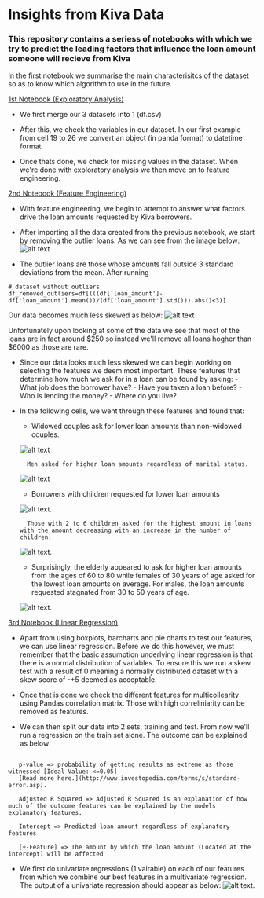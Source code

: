 # Insights from Kiva Data

### This repository contains a seriess of notebooks with which we try to predict the leading factors that influence the loan amount someone will recieve from Kiva

In the first notebook we summarise the main characterisitcs of the dataset so as to know which algorithm to use in the future.

[1st Notebook (Exploratory Analysis)](exploratory_analysis.ipynb)

- We first merge our 3 datasets into 1 (df.csv)

- After this, we check the variables in our dataset. In our first example from cell 19 to 26 we convert an object (in panda format) to datetime format.

- Once thats done, we check for missing values in the dataset. When we're done with exploratory analysis we then move on to feature engineering.


[2nd Notebook (Feature Engineering)](exploratory_analysis.ipynb)

- With feature engineering, we begin to attempt to answer what factors drive the loan amounts requested by Kiva borrowers.

- After importing all the data created from the previous notebook, we start by removing the outlier loans. As we can see from the image below:
![alt text](https://github.com/anthonymiyoro/kivaData/blob/master/photos/pic1.png "pic 1")

- The outlier loans are those whose amounts fall outside 3 standard deviations from the mean. After running 
```
# dataset without outliers
df_removed_outliers=df[(((df['loan_amount']-df['loan_amount'].mean())/(df['loan_amount'].std())).abs()<3)] 

```
Our data becomes much less skewed as below:
![alt text](https://github.com/anthonymiyoro/kivaData/blob/master/photos/pic2.png "Data Skewness")

Unfortunately upon looking at some of the data we see that most of the loans are in fact around $250 so instead we'll remove all loans hogher than $6000 as those are rare. 

- Since our data looks much less skewed we can begin working on selecting the features we deem most important. These features that determine how much we ask for in a loan can be found by asking:
			- What job does the borrower have?
			- Have you taken a loan before?
			- Who is lending the money?
			- Where do you live?

- In the following cells, we went through these features and found that:

	- Widowed couples ask for lower loan amounts than non-widowed couples.

	![alt text](https://github.com/anthonymiyoro/kivaData/blob/master/photos/pic4.png "Marital Status")

		Men asked for higher loan amounts regardless of marital status.

	![alt text](https://github.com/anthonymiyoro/kivaData/blob/master/photos/pic9.png "Marital Status 2")

	- Borrowers with children requested for lower loan amounts

	![alt text](https://github.com/anthonymiyoro/kivaData/blob/master/photos/pic6.png "Children Loan amounts").

		Those with 2 to 6 children asked for the highest amount in loans with the amount decreasing with an increase in the number of children.

	![alt text](https://github.com/anthonymiyoro/kivaData/blob/master/photos/pic10.png "Children Loan amounts2").

	- Surprisingly, the elderly appeared to ask for higher loan amounts from the ages of 60 to 80 while females of 30 years of age asked for the lowest loan amounts on average. For males, the loan amounts requested stagnated from 30 to 50 years of age.

	![alt text](https://github.com/anthonymiyoro/kivaData/blob/master/photos/pic11.png "Loan amounts requested by age").


[3rd Notebook (Linear Regression)](linear_regression.ipynb)

- Apart from using boxplots, barcharts and pie charts to test our features, we can use linear regression. Before we do this however, we must remember that the basic assumption underlying linear regression is that there is a normal distribution of variables. To ensure this we run a skew test with a result of 0 meaning a normally distributed dataset with a skew score of -+5 deemed as acceptable.

- Once that is done we check the different features for multicollearity using Pandas correlation matrix. Those with high correliniarity can be removed as features.

- We can then split our data into 2 sets, training and test. From now we'll run a regression on the train set alone. The outcome can be explained as below:

```

   p-value => probability of getting results as extreme as those witnessed [Ideal Value: <=0.05]
   [Read more here.](http://www.investopedia.com/terms/s/standard-error.asp). 

   Adjusted R Squared => Adjusted R Squared is an explanation of how much of the outcome features can be explained by the models explanatory features.

   Intercept => Predicted loan amount regardless of explanatory features

   [+-Feature] => The amount by which the loan amount (Located at the intercept) will be affected
```
- We first do univariate regressions (1 vairable) on each of our features from which we combine our best features in a multivariate regression. The output of a univariate regression should appear as below:
![alt text](https://github.com/anthonymiyoro/kivaData/blob/master/photos/pic%2012.png "Unvariate Regression").






